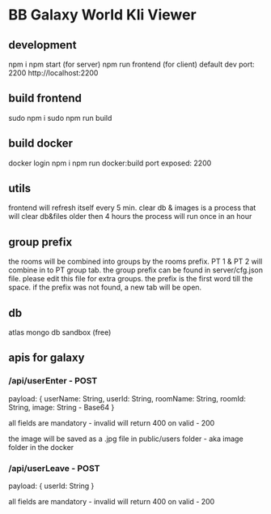# BB Galaxy World Kli Viewer

## development

npm i 
npm start (for server)
npm run frontend (for client)
default dev port: 2200
http://localhost:2200

## build frontend

sudo npm i
sudo npm run build

## build docker

docker login
npm i 
npm run docker:build
port exposed: 2200

## utils

frontend will refresh itself every 5 min.
clear db & images is a process that will clear db&files older then 4 hours
the process will run once in an hour

## group prefix

the rooms will be combined into groups by the rooms prefix. PT 1 & PT 2 will combine in to PT group tab.
the group prefix can be found in server/cfg.json file. please edit this file for extra groups.
the prefix is the first word till the space.
if the prefix was not found, a new tab will be open.

## db

atlas mongo db sandbox (free)

## apis for galaxy

### /api/userEnter - POST

payload:
{
    userName: String,
    userId: String,
    roomName: String,
    roomId: String,
    image: String - Base64
}

all fields are mandatory - invalid will return 400
on valid - 200

the image will be saved as a .jpg file in public/users folder - aka image folder in the docker

### /api/userLeave - POST

payload:
{
    userId: String
}

all fields are mandatory - invalid will return 400
on valid - 200

